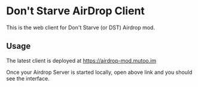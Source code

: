 # Don't Starve AirDrop Client

This is the web client for Don't Starve (or DST) Airdrop mod. 

## Usage

The latest client is deployed at https://airdrop-mod.mutoo.im 

Once your Airdrop Server is started locally, open above link and you should see the interface.
